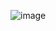 ![image](https://github.com/gaurav1116/reactive-form-angular-tutorial/assets/51941964/b534ac92-b5db-4920-a20d-6f74bd57fa75)
